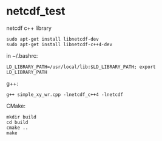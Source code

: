 # netcdf_test
 netcdf c++ library
``` 
sudo apt-get install libnetcdf-dev
sudo apt-get install libnetcdf-c++4-dev
```

in ~/.bashrc:
```
LD_LIBRARY_PATH=/usr/local/lib:$LD_LIBRARY_PATH; export LD_LIBRARY_PATH
```

g++:
```
g++ simple_xy_wr.cpp -lnetcdf_c++4 -lnetcdf
```

CMake:
```
mkdir build 
cd build 
cmake ..
make
```
